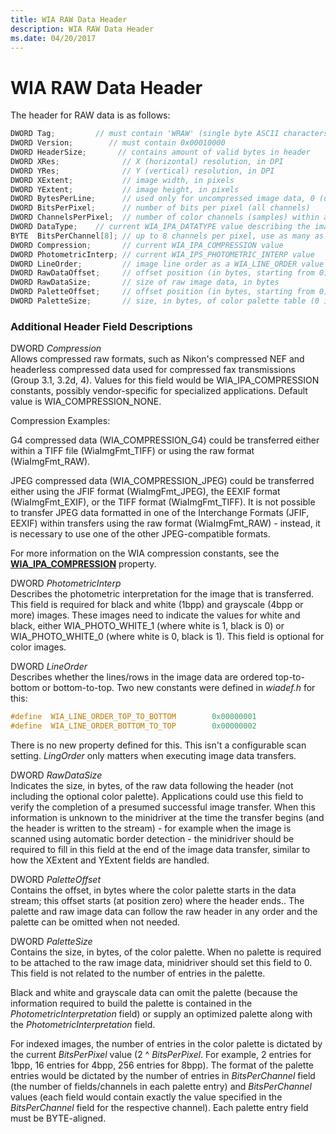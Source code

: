 ```yaml
---
title: WIA RAW Data Header
description: WIA RAW Data Header
ms.date: 04/20/2017
---
```


# WIA RAW Data Header


The header for RAW data is as follows:

```cpp
DWORD Tag;         // must contain 'WRAW' (single byte ASCII characters)
DWORD Version;        // must contain 0x00010000
DWORD HeaderSize;       // contains amount of valid bytes in header
DWORD XRes;              // X (horizontal) resolution, in DPI
DWORD YRes;              // Y (vertical) resolution, in DPI
DWORD XExtent;           // image width, in pixels
DWORD YExtent;           // image height, in pixels
DWORD BytesPerLine;      // used only for uncompressed image data, 0 (unknown) for compressed data 
DWORD BitsPerPixel;      // number of bits per pixel (all channels)
DWORD ChannelsPerPixel;  // number of color channels (samples) within a pixel
DWORD DataType;    // current WIA_IPA_DATATYPE value describing the image
BYTE  BitsPerChannel[8]; // up to 8 channels per pixel, use as many as needed  
DWORD Compression;       // current WIA_IPA_COMPRESSION value
DWORD PhotometricInterp; // current WIA_IPS_PHOTOMETRIC_INTERP value
DWORD LineOrder;         // image line order as a WIA_LINE_ORDER value
DWORD RawDataOffset;     // offset position (in bytes, starting from 0) for the raw image data
DWORD RawDataSize;       // size of raw image data, in bytes
DWORD PaletteOffset;     // offset position (in bytes, starting from 0) for the palette (0 if none)
DWORD PaletteSize;       // size, in bytes, of color palette table (0 if no palette is required) 
```

### Additional Header Field Descriptions

<a href="" id="dword-compression"></a>DWORD *Compression*  
Allows compressed raw formats, such as Nikon's compressed NEF and headerless compressed data used for compressed fax transmissions (Group 3.1, 3.2d, 4). Values for this field would be WIA\_IPA\_COMPRESSION constants, possibly vendor-specific for specialized applications. Default value is WIA\_COMPRESSION\_NONE.

Compression Examples:

G4 compressed data (WIA\_COMPRESSION\_G4) could be transferred either within a TIFF file (WiaImgFmt\_TIFF) or using the raw format (WiaImgFmt\_RAW).

JPEG compressed data (WIA\_COMPRESSION\_JPEG) could be transferred either using the JFIF format (WiaImgFmt\_JPEG), the EEXIF format (WiaImgFmt\_EXIF), or the TIFF format (WiaImgFmt\_TIFF). It is not possible to transfer JPEG data formatted in one of the Interchange Formats (JFIF, EEXIF) within transfers using the raw format (WiaImgFmt\_RAW) - instead, it is necessary to use one of the other JPEG-compatible formats.

For more information on the WIA compression constants, see the [**WIA\_IPA\_COMPRESSION**](./wia-ipa-compression.md) property.

<a href="" id="dword-photometricinterp"></a>DWORD *PhotometricInterp*  
Describes the photometric interpretation for the image that is transferred. This field is required for black and white (1bpp) and grayscale (4bpp or more) images. These images need to indicate the values for white and black, either WIA\_PHOTO\_WHITE\_1 (where white is 1, black is 0) or WIA\_PHOTO\_WHITE\_0 (where white is 0, black is 1). This field is optional for color images.

<a href="" id="dword-lineorder"></a>DWORD *LineOrder*  
Describes whether the lines/rows in the image data are ordered top-to-bottom or bottom-to-top. Two new constants were defined in *wiadef.h* for this:

```cpp
#define  WIA_LINE_ORDER_TOP_TO_BOTTOM        0x00000001 
#define  WIA_LINE_ORDER_BOTTOM_TO_TOP        0x00000002
```

There is no new property defined for this. This isn't a configurable scan setting. *LingOrder* only matters when executing image data transfers.

<a href="" id="dword-rawdatasize"></a>DWORD *RawDataSize*  
Indicates the size, in bytes, of the raw data following the header (not including the optional color palette). Applications could use this field to verify the completion of a presumed successful image transfer. When this information is unknown to the minidriver at the time the transfer begins (and the header is written to the stream) - for example when the image is scanned using automatic border detection - the minidriver should be required to fill in this field at the end of the image data transfer, similar to how the XExtent and YExtent fields are handled.

<a href="" id="dword-paletteoffset"></a>DWORD *PaletteOffset*  
Contains the offset, in bytes where the color palette starts in the data stream; this offset starts (at position zero) where the header ends.. The palette and raw image data can follow the raw header in any order and the palette can be omitted when not needed.

<a href="" id="dword-palettesize"></a>DWORD *PaletteSize*  
Contains the size, in bytes, of the color palette. When no palette is required to be attached to the raw image data, minidriver should set this field to 0. This field is not related to the number of entries in the palette.

Black and white and grayscale data can omit the palette (because the information required to build the palette is contained in the *PhotometricInterpretation* field) or supply an optimized palette along with the *PhotometricInterpretation* field.

For indexed images, the number of entries in the color palette is dictated by the current *BitsPerPixel* value (2 ^ *BitsPerPixel*. For example, 2 entries for 1bpp, 16 entries for 4bpp, 256 entries for 8bpp). The format of the palette entries would be dictated by the number of entries in *BitsPerChannel* field (the number of fields/channels in each palette entry) and *BitsPerChannel* values (each field would contain exactly the value specified in the *BitsPerChannel* field for the respective channel). Each palette entry field must be BYTE-aligned.

 

